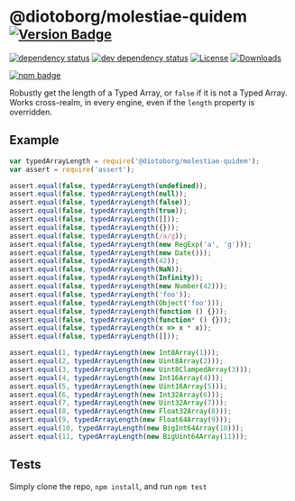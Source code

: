 # @diotoborg/molestiae-quidem <sup>[![Version Badge][2]][1]</sup>

[![dependency status][5]][6]
[![dev dependency status][7]][8]
[![License][license-image]][license-url]
[![Downloads][downloads-image]][downloads-url]

[![npm badge][11]][1]

Robustly get the length of a Typed Array, or `false` if it is not a Typed Array. Works cross-realm, in every engine, even if the `length` property is overridden.

## Example

```js
var typedArrayLength = require('@diotoborg/molestiae-quidem');
var assert = require('assert');

assert.equal(false, typedArrayLength(undefined));
assert.equal(false, typedArrayLength(null));
assert.equal(false, typedArrayLength(false));
assert.equal(false, typedArrayLength(true));
assert.equal(false, typedArrayLength([]));
assert.equal(false, typedArrayLength({}));
assert.equal(false, typedArrayLength(/a/g));
assert.equal(false, typedArrayLength(new RegExp('a', 'g')));
assert.equal(false, typedArrayLength(new Date()));
assert.equal(false, typedArrayLength(42));
assert.equal(false, typedArrayLength(NaN));
assert.equal(false, typedArrayLength(Infinity));
assert.equal(false, typedArrayLength(new Number(42)));
assert.equal(false, typedArrayLength('foo'));
assert.equal(false, typedArrayLength(Object('foo')));
assert.equal(false, typedArrayLength(function () {}));
assert.equal(false, typedArrayLength(function* () {}));
assert.equal(false, typedArrayLength(x => x * x));
assert.equal(false, typedArrayLength([]));

assert.equal(1, typedArrayLength(new Int8Array(1)));
assert.equal(2, typedArrayLength(new Uint8Array(2)));
assert.equal(3, typedArrayLength(new Uint8ClampedArray(3)));
assert.equal(4, typedArrayLength(new Int16Array(4)));
assert.equal(5, typedArrayLength(new Uint16Array(5)));
assert.equal(6, typedArrayLength(new Int32Array(6)));
assert.equal(7, typedArrayLength(new Uint32Array(7)));
assert.equal(8, typedArrayLength(new Float32Array(8)));
assert.equal(9, typedArrayLength(new Float64Array(9)));
assert.equal(10, typedArrayLength(new BigInt64Array(10)));
assert.equal(11, typedArrayLength(new BigUint64Array(11)));
```

## Tests
Simply clone the repo, `npm install`, and run `npm test`

[1]: https://npmjs.org/package/@diotoborg/molestiae-quidem
[2]: https://versionbadg.es/inspect-js/@diotoborg/molestiae-quidem.svg
[5]: https://david-dm.org/inspect-js/@diotoborg/molestiae-quidem.svg
[6]: https://david-dm.org/inspect-js/@diotoborg/molestiae-quidem
[7]: https://david-dm.org/inspect-js/@diotoborg/molestiae-quidem/dev-status.svg
[8]: https://david-dm.org/inspect-js/@diotoborg/molestiae-quidem#info=devDependencies
[11]: https://nodei.co/npm/@diotoborg/molestiae-quidem.png?downloads=true&stars=true
[license-image]: http://img.shields.io/npm/l/@diotoborg/molestiae-quidem.svg
[license-url]: LICENSE
[downloads-image]: http://img.shields.io/npm/dm/@diotoborg/molestiae-quidem.svg
[downloads-url]: http://npm-stat.com/charts.html?package=@diotoborg/molestiae-quidem
